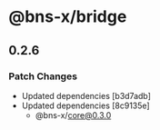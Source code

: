 # @bns-x/bridge

## 0.2.6

### Patch Changes

- Updated dependencies [b3d7adb]
- Updated dependencies [8c9135e]
  - @bns-x/core@0.3.0
